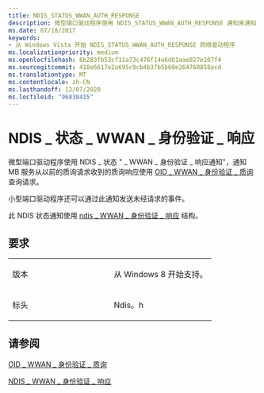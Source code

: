 ```yaml
---
title: NDIS_STATUS_WWAN_AUTH_RESPONSE
description: 微型端口驱动程序使用 NDIS_STATUS_WWAN_AUTH_RESPONSE 通知来通知 MB 服务：收到的质询响应是使用 OID_WWAN_AUTH_CHALLENGE 查询请求发出的。NDIS_WWAN_AUTH_RESPONSE 结构。
ms.date: 07/18/2017
keywords:
- 从 Windows Vista 开始 NDIS_STATUS_WWAN_AUTH_RESPONSE 网络驱动程序
ms.localizationpriority: medium
ms.openlocfilehash: 6b283fb53cf11a73c476f14a6d01aae827e107f4
ms.sourcegitcommit: 418e6617e2a695c9cb4b37b5b60e264760858acd
ms.translationtype: MT
ms.contentlocale: zh-CN
ms.lasthandoff: 12/07/2020
ms.locfileid: "96838415"
---
```

# <a name="ndis_status_wwan_auth_response"></a>NDIS \_ 状态 \_ WWAN \_ 身份验证 \_ 响应


微型端口驱动程序使用 NDIS \_ 状态 " \_ WWAN \_ 身份验证 \_ 响应通知"，通知 MB 服务从以前的质询请求收到的质询响应使用 [OID \_ WWAN \_ 身份验证 \_ 质询](./oid-wwan-auth-challenge.md) 查询请求。

小型端口驱动程序还可以通过此通知发送未经请求的事件。

此 NDIS 状态通知使用 [ndis \_ WWAN \_ 身份验证 \_ 响应](/windows-hardware/drivers/ddi/ndiswwan/ns-ndiswwan-_ndis_wwan_auth_response) 结构。

<a name="requirements"></a>要求
------------

<table>
<colgroup>
<col width="50%" />
<col width="50%" />
</colgroup>
<tbody>
<tr class="odd">
<td><p>版本</p></td>
<td><p>从 Windows 8 开始支持。</p></td>
</tr>
<tr class="even">
<td><p>标头</p></td>
<td>Ndis。h</td>
</tr>
</tbody>
</table>

## <a name="see-also"></a>请参阅


[OID \_ WWAN \_ 身份验证 \_ 质询](./oid-wwan-auth-challenge.md)

[NDIS \_ WWAN \_ 身份验证 \_ 响应](/windows-hardware/drivers/ddi/ndiswwan/ns-ndiswwan-_ndis_wwan_auth_response)

 

